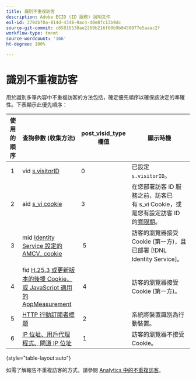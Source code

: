 ```yaml
---
title: 識別不重複訪客
description: Adobe ECID (ID 服務) 說明文件
exl-id: 379dbf0a-814d-4348-9ac4-d0e8fc13b9dc
source-git-commit: c65816530ae2269b216f60b9b0450077e5aaac2f
workflow-type: tm+mt
source-wordcount: '166'
ht-degree: 100%

---
```


# 識別不重複訪客

用於識別多筆內容中不重複訪客的方法包括，確定優先順序以確保該決定的準確性。下表顯示此優先順序：

| 使用的順序 | 查詢參數 (收集方法) | post_visid_type 欄值 | 顯示時機 |
|---|---|---|---|
|  1  | vid [s.visitorID](https://experienceleague.adobe.com/docs/analytics/implementation/vars/config-vars/visitorid.html?lang=zh-Hant) | 0  | 已設定 `s.visitorID`。 |
|  2  | aid [s_vi cookie](https://experienceleague.adobe.com/docs/core-services/interface/administration/ec-cookies/cookies-analytics.html?lang=zh-Hant#section-5d50a078de444d12b7d927d68ff3b679) | 3  | 在您部署訪客 ID 服務之前，訪客已有 s_vi Cookie，或是您有設定訪客 ID 的[寬限期](https://experienceleague.adobe.com/docs/id-service/using/reference/analytics-reference/grace-period.html?lang=zh-Hant)。 |
|  3  | mid [Identity Service 設定的 AMCV_ cookie](../introduction/cookies.md) |  5  | 訪客的瀏覽器接受 Cookie (第一方)，且已部署 [!DNL Identity Service]。 |
|  4  | fid [H.25.3 或更新版本的後援 Cookie，或 JavaScript 適用的 AppMeasurement](https://experienceleague.adobe.com/docs/core-services/interface/administration/ec-cookies/cookies-analytics.html?lang=zh-Hant#section-65e33f9bfc264959ac1513e2f4b10ac7) |  4  | 訪客的瀏覽器接受 Cookie (第一方)。  |
|  5  |  [HTTP 行動訂閱者標題](https://experienceleague.adobe.com/docs/analytics/export/analytics-data-feed/data-feed-contents/datafeeds-reference.html?lang=zh-Hant)  |  2  | 系統將裝置識別為行動裝置。  |
|  6  | [IP 位址、用戶代理程式、閘道 IP 位址](https://experienceleague.adobe.com/docs/analytics/components/metrics/unique-visitors.html?lang=zh-Hant) |  1  | 訪客的瀏覽器不接受 Cookie。 |

{style="table-layout:auto"}

如需了解報告不重複訪客的方式，請參閱 [Analytics 中的不重複訪客](https://experienceleague.adobe.com/docs/analytics/components/metrics/unique-visitors.html?lang=zh-Hant)。
